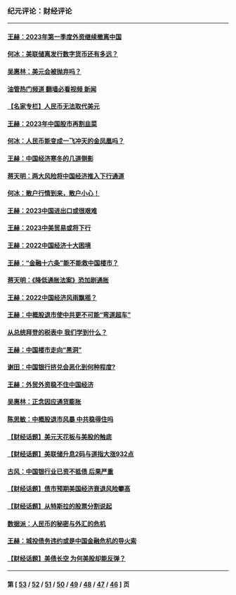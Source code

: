 ### 纪元评论：财经评论
---
#### [王赫：2023年第一季度外资继续撤离中国](../../pages/nsc1026/n13988870.md?05260330) 
#### [何冰：美联储离发行数字货币还有多远？](../../pages/nsc1026/n13986109.md?05260330) 
#### [吴惠林：美元会被抛弃吗？](../../pages/nsc1026/n13984087.md?05260330) 
#### [油管热门频道 翻墙必看视频 新闻](ok?05260330)
#### [【名家专栏】人民币无法取代美元](../../pages/nsc1026/n13974270.md?05260330) 
#### [王赫：2023年中国股市再割韭菜](../../pages/nsc1026/n13965334.md?05260330) 
#### [何冰：人民币能变成一飞冲天的金凤凰吗？](../../pages/nsc1026/n13964999.md?05260330) 
#### [王赫：中国经济寒冬的几道侧影](../../pages/nsc1026/n13932953.md?05260330) 
#### [蒋天明：两大风险将中国经济推入下行通道](../../pages/nsc1026/n13929820.md?05260330) 
#### [何冰：散户行情到来，散户小心！](../../pages/nsc1026/n13928308.md?05260330) 
#### [王赫：2023中国进出口或很艰难](../../pages/nsc1026/n13911515.md?05260330) 
#### [王赫：2023中美贸易或将下行](../../pages/nsc1026/n13899005.md?05260330) 
#### [王赫：2022中国经济十大困境](../../pages/nsc1026/n13883766.md?05260330) 
#### [王赫：“金融十六条”能不能救中国楼市？](../../pages/nsc1026/n13868431.md?05260330) 
#### [蒋天明：《降低通胀法案》恐加剧通胀](../../pages/nsc1026/n13806996.md?05260330) 
#### [王赫：2022中国经济风雨飘摇？](../../pages/nsc1026/n13803207.md?05260330) 
#### [王赫：中概股退市使中共更不可能“弯道超车”](../../pages/nsc1026/n13802858.md?05260330) 
#### [从总统拜登的税表中 我们学到什么？](../../pages/nsc1026/n13773081.md?05260330) 
#### [王赫：中国楼市走向“黑洞”](../../pages/nsc1026/n13770647.md?05260330) 
#### [谢田：中国银行挤兑会恶化到何种程度?](../../pages/nsc1026/n13766965.md?05260330) 
#### [王赫：外贸外资稳不住中国经济](../../pages/nsc1026/n13753933.md?05260330) 
#### [吴惠林：正念因应通货膨胀](../../pages/nsc1026/n13750350.md?05260330) 
#### [陈思敏：中概股退市风暴 中共稳得住吗](../../pages/nsc1026/n13738978.md?05260330) 
#### [【财经话题】美元天花板与美股的触底](../../pages/nsc1026/n13736495.md?05260330) 
#### [【财经话题】美联储升息2码与道指大涨932点](../../pages/nsc1026/n13727377.md?05260330) 
#### [古风：中国银行业已资不抵债 后果严重](../../pages/nsc1026/n13726111.md?05260330) 
#### [【财经话题】债市预期美国经济衰退风险攀高](../../pages/nsc1026/n13698043.md?05260330) 
#### [【财经话题】从特斯拉的股票分割说起](../../pages/nsc1026/n13679733.md?05260330) 
#### [数据派：人民币的秘密与外汇的危机](../../pages/nsc1026/n13667092.md?05260330) 
#### [王赫：城投债务违约或是中国金融危机的导火索](../../pages/nsc1026/n13665322.md?05260330) 
#### [【财经话题】美债长空 为何美股却能反弹？](../../pages/nsc1026/n13665895.md?05260330) 

---
#### 第 [ [53](./53.md?05260330) / [52](./52.md?05260330) / [51](./51.md?05260330) / [50](./50.md?05260330) / [49](./49.md?05260330) / [48](./48.md?05260330) / [47](./47.md?05260330) / [46](./46.md?05260330) ] 页
